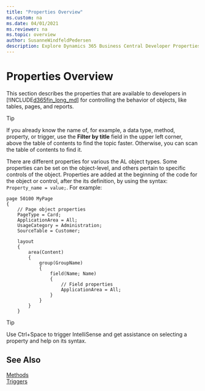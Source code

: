 ```yaml
---
title: "Properties Overview"
ms.custom: na
ms.date: 04/01/2021
ms.reviewer: na
ms.topic: overview
author: SusanneWindfeldPedersen
description: Explore Dynamics 365 Business Central Developer Properties for objects like tables, pages, and reports. Maximize efficiency with our guide.
---
```


# Properties Overview

This section describes the properties that are available to developers in [!INCLUDE[d365fin_long_md](../includes/d365fin_long_md.md)] for controlling the behavior of objects, like tables, pages, and reports.

> [!TIP]  
> If you already know the name of, for example, a data type, method, property, or trigger, use the **Filter by title** field in the upper left corner, above the table of contents to find the topic faster. Otherwise, you can scan the table of contents to find it.

There are different properties for various the AL object types. Some properties can be set on the object-level, and others pertain to specific controls of the object. Properties are added at the beginning of the code for the object or control, after the its definition, by using the syntax: `Property_name = value;`. For example:

```al
page 50100 MyPage
{
    // Page object properties
    PageType = Card;
    ApplicationArea = All;
    UsageCategory = Administration;
    SourceTable = Customer;
    
    layout
    {
        area(Content)
        {
            group(GroupName)
            {
                field(Name; Name)
                {
                    // Field properties
                    ApplicationArea = All;                                     
                }
            }
        }
    }
```

> [!TIP]
> Use Ctrl+Space to trigger IntelliSense and get assistance on selecting a property and help on its syntax.

<!--
`Promoted = true;`<br>
`PromotedCategory = Process;`<br>
`ApplicationArea = All;`


In the sections below, properties are sorted according to the object(s) they apply to.

- [Table and Table Extension Properties](devenv-table-properties.md)  
- [Page and Page Extension Properties](devenv-page-property-overview.md)
- [Codeunit Properties](devenv-codeunit-properties.md)  
- [Query Properties](devenv-query-properties.md)  
- [Report Properties](devenv-report-properties.md)  
- [XMLPort Properties](devenv-xmlport-properties.md)  
- [Control Add-In Properties](devenv-control-addin-properties.md)
- [Enum Properties](devenv-enum-properties.md)
- [View Properties](devenv-view-properties.md)
- [Profile Properties](devenv-profile-properties.md)
- [Integrating with Dynamics 365 for Sales](../devenv-integrating-dynamics-365-for-sales-extension-development.md)
-->
## See Also

[Methods](../methods-auto/library.md)  
[Triggers](../triggers-auto/devenv-triggers.md)  
